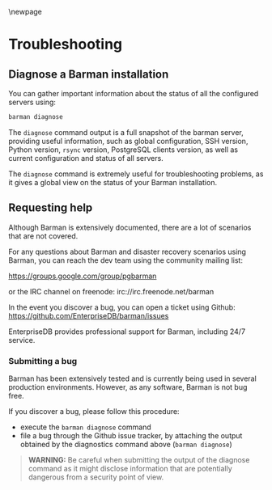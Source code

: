 \newpage

# Troubleshooting

## Diagnose a Barman installation

You can gather important information about the status of all
the configured servers using:

``` bash
barman diagnose
```

The `diagnose` command output is a full snapshot of the barman server,
providing useful information, such as global configuration, SSH version,
Python version, `rsync` version, PostgreSQL clients version,
as well as current configuration and status of all servers.

The `diagnose` command is extremely useful for troubleshooting problems,
as it gives a global view on the status of your Barman installation.

## Requesting help

Although Barman is extensively documented, there are a lot of scenarios that
are not covered.

For any questions about Barman and disaster recovery scenarios using Barman,
you can reach the dev team using the community mailing list:

https://groups.google.com/group/pgbarman

or the IRC channel on freenode:
irc://irc.freenode.net/barman

In the event you discover a bug, you can open a ticket using Github:
https://github.com/EnterpriseDB/barman/issues

EnterpriseDB provides professional support for Barman, including 24/7 service.

### Submitting a bug

Barman has been extensively tested and is currently being used in
several production environments. However, as any software, Barman is
not bug free.

If you discover a bug, please follow this procedure:

- execute the `barman diagnose` command
- file a bug through the Github issue tracker, by attaching the
  output obtained by the diagnostics command above (`barman
  diagnose`)

> **WARNING:**
> Be careful when submitting the output of the diagnose command
> as it might disclose information that are potentially dangerous
> from a security point of view.
